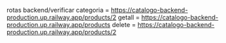 rotas backend/verificar categoria = https://catalogo-backend-production.up.railway.app/products/2
getall = https://catalogo-backend-production.up.railway.app/products
delete = https://catalogo-backend-production.up.railway.app/products/2

